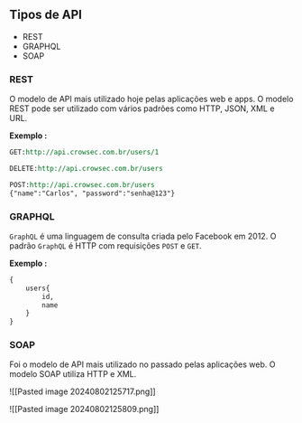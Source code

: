 ## Tipos de API

- REST
- GRAPHQL
- SOAP

### REST
O modelo de API mais utilizado hoje pelas aplicações web e apps. O modelo REST pode ser utilizado com vários padrões como HTTP, JSON, XML e URL.

**Exemplo :**
```REST
GET:http://api.crowsec.com.br/users/1
```

```REST
DELETE:http://api.crowsec.com.br/users
```

```REST
POST:http://api.crowsec.com.br/users
{"name":"Carlos", "password":"senha@123"}
```

### GRAPHQL
``GraphQL`` é uma linguagem de consulta criada pelo Facebook em 2012. O padrão ``GraphQL`` é HTTP com requisições ``POST`` e ``GET``.

**Exemplo :**
```GraphQL
{
	users{
		id,
		name
	}
}
```

### SOAP
Foi o modelo de API mais utilizado no passado pelas aplicações web. O modelo SOAP utiliza HTTP e XML.

![[Pasted image 20240802125717.png]]

![[Pasted image 20240802125809.png]]


